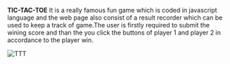 
**TIC-TAC-TOE**
It is a really famous fun game which is coded in javascript language and the web page also consist of a result recorder which can be used to keep a track of game.The user is firstly required to submit the wining score and than the you click the buttons of player 1 and player 2 in accordance to the player win.


![TTT](https://user-images.githubusercontent.com/25529176/111036183-031ff280-8444-11eb-9f2c-f7e0c2956721.png)
